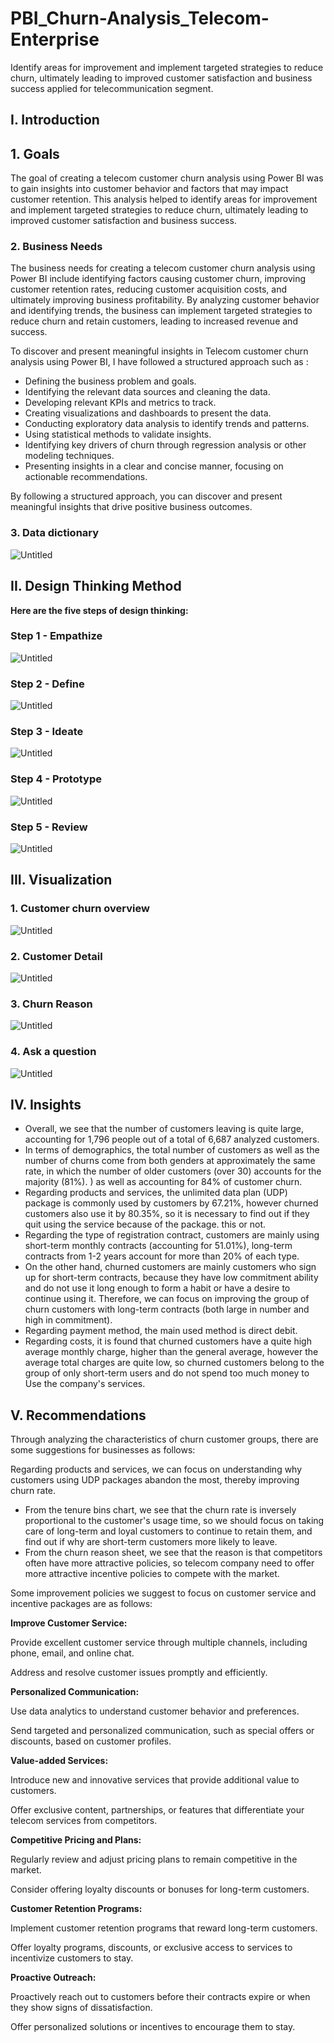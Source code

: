 # PBI_Churn-Analysis_Telecom-Enterprise
Identify areas for improvement and implement targeted strategies to reduce churn, ultimately leading to improved customer satisfaction and business success applied for telecommunication segment.

## I. **Introduction**

## **1. Goals**

The goal of creating a telecom customer churn analysis using Power BI was to gain insights into customer behavior and factors that may impact customer retention. This analysis helped to identify areas for improvement and implement targeted strategies to reduce churn, ultimately leading to improved customer satisfaction and business success.

### **2. Business Needs**

The business needs for creating a telecom customer churn analysis using Power BI include identifying factors causing customer churn, improving customer retention rates, reducing customer acquisition costs, and ultimately improving business profitability. By analyzing customer behavior and identifying trends, the business can implement targeted strategies to reduce churn and retain customers, leading to increased revenue and success.

To discover and present meaningful insights in Telecom customer churn analysis using Power BI, I have followed a structured approach such as :

- Defining the business problem and goals.
- Identifying the relevant data sources and cleaning the data.
- Developing relevant KPIs and metrics to track.
- Creating visualizations and dashboards to present the data.
- Conducting exploratory data analysis to identify trends and patterns.
- Using statistical methods to validate insights.
- Identifying key drivers of churn through regression analysis or other modeling techniques.
- Presenting insights in a clear and concise manner, focusing on actionable recommendations.

By following a structured approach, you can discover and present meaningful insights that drive positive business outcomes.

### **3. Data dictionary**

![Untitled](https://prod-files-secure.s3.us-west-2.amazonaws.com/58d60a00-6203-445f-8a99-b451860e389f/566bf622-d4e8-4dae-9407-100a8bf6825a/Untitled.png)

## **II. Design Thinking Method**

**Here are the five steps of design thinking:**

### Step 1 - Empathize

![Untitled](https://prod-files-secure.s3.us-west-2.amazonaws.com/58d60a00-6203-445f-8a99-b451860e389f/0ded8567-4f3e-4a85-b0c9-7da139daca26/Untitled.png)

### Step 2 - Define

![Untitled](https://prod-files-secure.s3.us-west-2.amazonaws.com/58d60a00-6203-445f-8a99-b451860e389f/ec85ae40-a9d0-4f2f-9e7e-fecff54f0a42/Untitled.png)

### Step 3 - Ideate

![Untitled](https://prod-files-secure.s3.us-west-2.amazonaws.com/58d60a00-6203-445f-8a99-b451860e389f/1b9ab911-3eb7-4ddd-9119-8647e25fad8e/Untitled.png)

### Step 4 - Prototype

![Untitled](https://prod-files-secure.s3.us-west-2.amazonaws.com/58d60a00-6203-445f-8a99-b451860e389f/5b0cc873-e0c0-4049-9ac8-ade4a73fb04e/Untitled.png)

### Step 5 - Review

![Untitled](https://prod-files-secure.s3.us-west-2.amazonaws.com/58d60a00-6203-445f-8a99-b451860e389f/aa5e0a3d-1097-4354-b888-3b1cf4827e69/Untitled.png)

## III. Visualization

### 1. Customer churn overview

![Untitled](https://prod-files-secure.s3.us-west-2.amazonaws.com/58d60a00-6203-445f-8a99-b451860e389f/926b73d7-919a-4cc6-aff3-c7712876fa8b/Untitled.png)

### 2. Customer Detail

![Untitled](https://prod-files-secure.s3.us-west-2.amazonaws.com/58d60a00-6203-445f-8a99-b451860e389f/135b71dc-0dcc-4a00-bd36-611fe5a297dd/Untitled.png)

### 3. Churn Reason

![Untitled](https://prod-files-secure.s3.us-west-2.amazonaws.com/58d60a00-6203-445f-8a99-b451860e389f/d47f6408-c651-4ede-af33-b772f4fdb436/Untitled.png)

### 4. Ask a question

![Untitled](https://prod-files-secure.s3.us-west-2.amazonaws.com/58d60a00-6203-445f-8a99-b451860e389f/369f8f3e-0e4a-473d-af0b-a8c803733506/Untitled.png)

## IV. Insights

- Overall, we see that the number of customers leaving is quite large, accounting for 1,796 people out of a total of 6,687 analyzed customers.
- In terms of demographics, the total number of customers as well as the number of churns come from both genders at approximately the same rate, in which the number of older customers (over 30) accounts for the majority (81%). ) as well as accounting for 84% of customer churn.
- Regarding products and services, the unlimited data plan (UDP) package is commonly used by customers by 67.21%, however churned customers also use it by 80.35%, so it is necessary to find out if they quit using the service because of the package. this or not.
- Regarding the type of registration contract, customers are mainly using short-term monthly contracts (accounting for 51.01%), long-term contracts from 1-2 years account for more than 20% of each type.
- On the other hand, churned customers are mainly customers who sign up for short-term contracts, because they have low commitment ability and do not use it long enough to form a habit or have a desire to continue using it. Therefore, we can focus on improving the group of churn customers with long-term contracts (both large in number and high in commitment).
- Regarding payment method, the main used method is direct debit.
- Regarding costs, it is found that churned customers have a quite high average monthly charge, higher than the general average, however the average total charges are quite low, so churned customers belong to the group of only short-term users and do not spend too much money to Use the company's services.

## V. Recommendations

Through analyzing the characteristics of churn customer groups, there are some suggestions for businesses as follows:

Regarding products and services, we can focus on understanding why customers using UDP packages abandon the most, thereby improving churn rate.

- From the tenure bins chart, we see that the churn rate is inversely proportional to the customer's usage time, so we should focus on taking care of long-term and loyal customers to continue to retain them, and find out if why are short-term customers more likely to leave.
- From the churn reason sheet, we see that the reason is that competitors often have more attractive policies, so telecom company need to offer more attractive incentive policies to compete with the market.

Some improvement policies we suggest to focus on customer service and incentive packages are as follows:

**Improve Customer Service:**

Provide excellent customer service through multiple channels, including phone, email, and online chat.

Address and resolve customer issues promptly and efficiently.

**Personalized Communication:**

Use data analytics to understand customer behavior and preferences.

Send targeted and personalized communication, such as special offers or discounts, based on customer profiles.

**Value-added Services:**

Introduce new and innovative services that provide additional value to customers.

Offer exclusive content, partnerships, or features that differentiate your telecom services from competitors.

**Competitive Pricing and Plans:**

Regularly review and adjust pricing plans to remain competitive in the market.

Consider offering loyalty discounts or bonuses for long-term customers.

**Customer Retention Programs:**

Implement customer retention programs that reward long-term customers.

Offer loyalty programs, discounts, or exclusive access to services to incentivize customers to stay.

**Proactive Outreach:**

Proactively reach out to customers before their contracts expire or when they show signs of dissatisfaction.

Offer personalized solutions or incentives to encourage them to stay.
